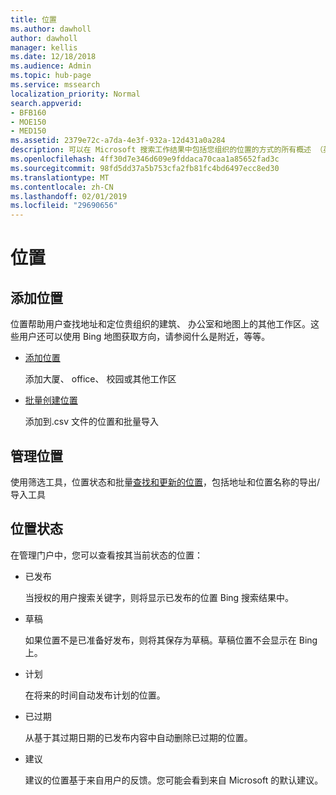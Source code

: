 ```yaml
---
title: 位置
ms.author: dawholl
author: dawholl
manager: kellis
ms.date: 12/18/2018
ms.audience: Admin
ms.topic: hub-page
ms.service: mssearch
localization_priority: Normal
search.appverid:
- BFB160
- MOE150
- MED150
ms.assetid: 2379e72c-a7da-4e3f-932a-12d431a0a284
description: 可以在 Microsoft 搜索工作结果中包括您组织的位置的方式的所有概述 （英文)
ms.openlocfilehash: 4ff30d7e346d609e9fddaca70caa1a85652fad3c
ms.sourcegitcommit: 98fd5dd37a5b753cfa2fb81fc4bd6497ecc8ed30
ms.translationtype: MT
ms.contentlocale: zh-CN
ms.lasthandoff: 02/01/2019
ms.locfileid: "29690656"
---
```

# <a name="locations"></a>位置

## <a name="add-locations"></a>添加位置

位置帮助用户查找地址和定位贵组织的建筑、 办公室和地图上的其他工作区。这些用户还可以使用 Bing 地图获取方向，请参阅什么是附近，等等。
  
- [添加位置](add-a-location.md)
    
    添加大厦、 office、 校园或其他工作区
    
- [批量创建位置](bulk-create-locations.md)
    
    添加到.csv 文件的位置和批量导入
    
## <a name="manage-locations"></a>管理位置

使用筛选工具，位置状态和批量[查找和更新的位置](manage-locations.md)，包括地址和位置名称的导出/导入工具
  
## <a name="location-status"></a>位置状态

在管理门户中，您可以查看按其当前状态的位置：
  
- 已发布 
    
    当授权的用户搜索关键字，则将显示已发布的位置 Bing 搜索结果中。
    
- 草稿 
    
    如果位置不是已准备好发布，则将其保存为草稿。草稿位置不会显示在 Bing 上。
    
- 计划
    
    在将来的时间自动发布计划的位置。
    
- 已过期
    
    从基于其过期日期的已发布内容中自动删除已过期的位置。
    
- 建议
    
    建议的位置基于来自用户的反馈。您可能会看到来自 Microsoft 的默认建议。

  

